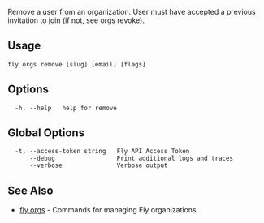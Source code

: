 Remove a user from an organization. User must have accepted a previous
invitation to join (if not, see orgs revoke).


## Usage
~~~
fly orgs remove [slug] [email] [flags]
~~~

## Options

~~~
  -h, --help   help for remove
~~~

## Global Options

~~~
  -t, --access-token string   Fly API Access Token
      --debug                 Print additional logs and traces
      --verbose               Verbose output
~~~

## See Also

* [fly orgs](/docs/flyctl/orgs/)	 - Commands for managing Fly organizations

